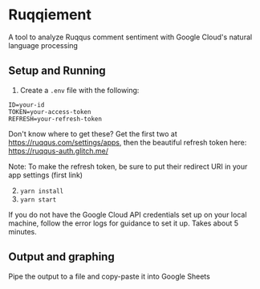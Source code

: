 # Ruqqiement

A tool to analyze Ruqqus comment sentiment with Google Cloud's natural language processing

## Setup and Running

1. Create a `.env` file with the following:
```
ID=your-id
TOKEN=your-access-token
REFRESH=your-refresh-token
```

Don't know where to get these? Get the first two at https://ruqqus.com/settings/apps, then the beautiful refresh token here: https://ruqqus-auth.glitch.me/

Note: To make the refresh token, be sure to put their redirect URI in your app settings (first link)

2. `yarn install`
3. `yarn start`

If you do not have the Google Cloud API credentials set up on your local machine, follow the error logs for guidance to set it up. Takes about 5 minutes.

## Output and graphing

Pipe the output to a file and copy-paste it into Google Sheets